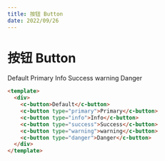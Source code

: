 ```yaml
---
title: 按钮 Button
date: 2022/09/26
---
```


# 按钮 Button

<c-button>Default</c-button>
<c-button type="primary">Primary</c-button>
<c-button type="info">Info</c-button>
<c-button type="success">Success</c-button>
<c-button type="warning">warning</c-button>
<c-button type="danger">Danger</c-button>

```html
<template>
  <div>
    <c-button>Default</c-button>
    <c-button type="primary">Primary</c-button>
    <c-button type="info">Info</c-button>
    <c-button type="success">Success</c-button>
    <c-button type="warning">warning</c-button>
    <c-button type="danger">Danger</c-button>
  </div>
</template>
```
